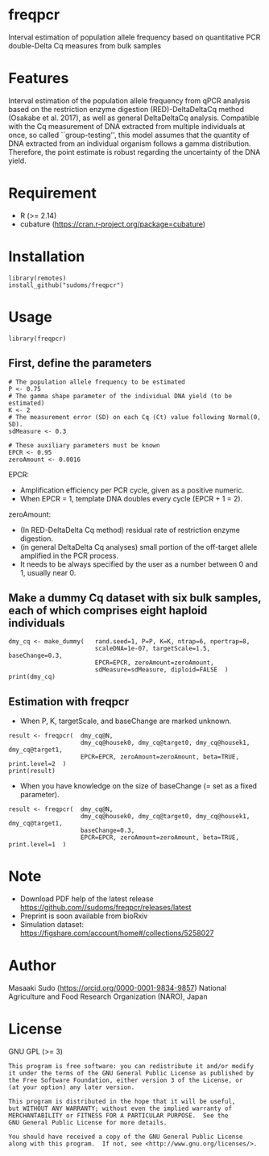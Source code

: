 # freqpcr
Interval estimation of population allele frequency based on quantitative PCR double-Delta Cq measures from bulk samples

<!--# DEMO
"hoge"の魅力が直感的に伝えわるデモ動画や図解を載せる-->

# Features
Interval estimation of the population allele frequency from qPCR analysis based on the restriction enzyme digestion (RED)-DeltaDeltaCq method (Osakabe et al. 2017), as well as general DeltaDeltaCq analysis. 
Compatible with the Cq measurement of DNA extracted from multiple individuals at once, so called ``group-testing'', this model assumes that the quantity of DNA extracted from an individual organism follows a gamma distribution. 
Therefore, the point estimate is robust regarding the uncertainty of the DNA yield.

# Requirement
* R (>= 2.14)
* cubature (https://cran.r-project.org/package=cubature)

# Installation
```
library(remotes)
install_github("sudoms/freqpcr")
```

# Usage
```
library(freqpcr)
```

## First, define the parameters
```
# The population allele frequency to be estimated
P <- 0.75
# The gamma shape parameter of the individual DNA yield (to be estimated)
K <- 2
# The measurement error (SD) on each Cq (Ct) value following Normal(0, SD).
sdMeasure <- 0.3

# These auxiliary parameters must be known
EPCR <- 0.95
zeroAmount <- 0.0016
```

EPCR: 
* Amplification efficiency per PCR cycle, given as a positive numeric.
* When EPCR = 1, template DNA doubles every cycle (EPCR + 1 = 2).

zeroAmount:
* (In RED-DeltaDelta Cq method) residual rate of restriction enzyme digestion.
* (in general DeltaDelta Cq analyses) small portion of the off-target allele amplified in the PCR process.
* It needs to be always specified by the user as a number between 0 and 1, usually near 0.

## Make a dummy Cq dataset with six bulk samples, each of which comprises eight haploid individuals
```
dmy_cq <- make_dummy(   rand.seed=1, P=P, K=K, ntrap=6, npertrap=8,
                        scaleDNA=1e-07, targetScale=1.5, baseChange=0.3,
                        EPCR=EPCR, zeroAmount=zeroAmount,
                        sdMeasure=sdMeasure, diploid=FALSE  )
print(dmy_cq)
```
## Estimation with freqpcr
* When P, K, targetScale, and baseChange are marked unknown.
```
result <- freqpcr(  dmy_cq@N,
                    dmy_cq@housek0, dmy_cq@target0, dmy_cq@housek1, dmy_cq@target1,
                    EPCR=EPCR, zeroAmount=zeroAmount, beta=TRUE, print.level=2  )
print(result)
```
* When you have knowledge on the size of baseChange (= set as a fixed parameter).
```
result <- freqpcr(  dmy_cq@N,
                    dmy_cq@housek0, dmy_cq@target0, dmy_cq@housek1, dmy_cq@target1,
                    baseChange=0.3,
                    EPCR=EPCR, zeroAmount=zeroAmount, beta=TRUE, print.level=1  )
```

# Note
* Download PDF help of the latest release https://github.com//sudoms/freqpcr/releases/latest
* Preprint is soon available from bioRxiv
* Simulation dataset: https://figshare.com/account/home#/collections/5258027

# Author
Masaaki Sudo (https://orcid.org/0000-0001-9834-9857)
National Agriculture and Food Research Organization (NARO), Japan

# License
GNU GPL (>= 3)

    This program is free software: you can redistribute it and/or modify
    it under the terms of the GNU General Public License as published by
    the Free Software Foundation, either version 3 of the License, or
    (at your option) any later version.

    This program is distributed in the hope that it will be useful,
    but WITHOUT ANY WARRANTY; without even the implied warranty of
    MERCHANTABILITY or FITNESS FOR A PARTICULAR PURPOSE.  See the
    GNU General Public License for more details.

    You should have received a copy of the GNU General Public License
    along with this program.  If not, see <http://www.gnu.org/licenses/>.
